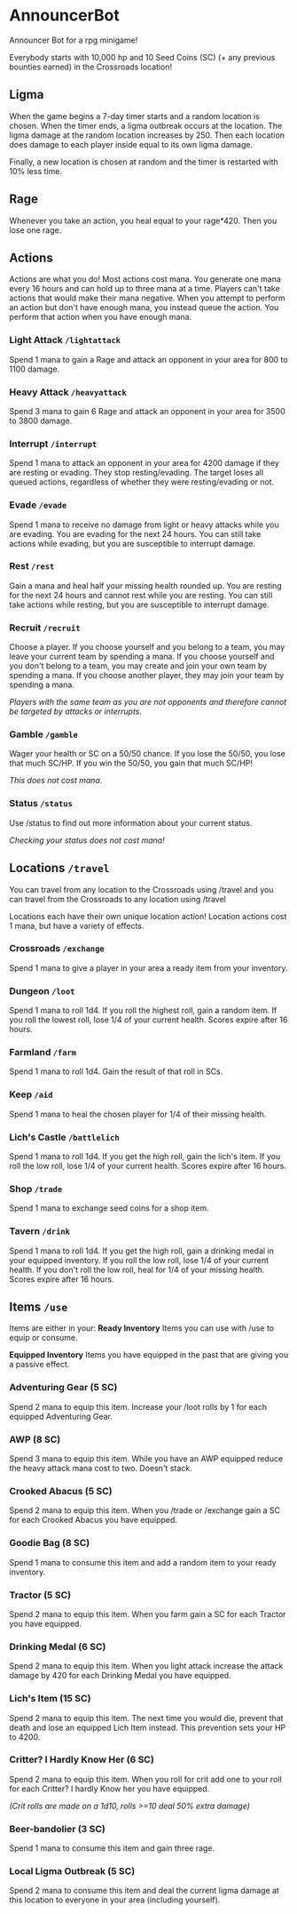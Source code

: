 # AnnouncerBot
Announcer Bot for a rpg minigame!

Everybody starts with 10,000 hp and 10 Seed Coins (SC) (+ any previous bounties earned) in the Crossroads location!

## Ligma
When the game begins a 7-day timer starts and a random location is chosen. When the timer ends, a ligma outbreak occurs at the location. The ligma damage at the random location increases by 250. Then each location does damage to each player inside equal to its own ligma damage.

Finally, a new location is chosen at random and the timer is restarted with 10% less time.

## Rage
Whenever you take an action, you heal equal to your rage*420. Then you lose one rage.

## Actions
Actions are what you do! Most actions cost mana. You generate one mana every 16 hours and can hold up to three mana at a time. Players can't take actions that would make their mana negative.
When you attempt to perform an action but don't have enough mana, you instead queue the action. You perform that action when you have enough mana.

### Light Attack `/lightattack` 
Spend 1 mana to gain a Rage and attack an opponent in your area for 800 to 1100 damage.
### Heavy Attack `/heavyattack` 
Spend 3 mana to gain 6 Rage and attack an opponent in your area for 3500 to 3800 damage.
### Interrupt `/interrupt` 
Spend 1 mana to attack an opponent in your area for 4200 damage if they are resting or evading. They stop resting/evading. The target loses all queued actions, regardless of whether they were resting/evading or not.
### Evade `/evade` 
Spend 1 mana to receive no damage from light or heavy attacks while you are evading. You are evading for the next 24 hours. 
You can still take actions while evading, but you are susceptible to interrupt damage.
### Rest `/rest`
Gain a mana and heal half your missing health rounded up. You are resting for the next 24 hours and cannot rest while you are resting.
You can still take actions while resting, but you are susceptible to interrupt damage.
### Recruit `/recruit`
Choose a player.
If you choose yourself and you belong to a team, you may leave your current team by spending a mana.
If you choose yourself and you don't belong to a team, you may create and join your own team by spending a mana.
If you choose another player, they may join your team by spending a mana.

*Players with the same team as you are not opponents and therefore cannot be targeted by attacks or interrupts.*
### Gamble `/gamble`
Wager your health or SC on a 50/50 chance. If you lose the 50/50, you lose that much SC/HP. If you win the 50/50, you gain that much SC/HP!

*This does not cost mana.*

### Status `/status`
Use /status to find out more information about your current status.

*Checking your status does not cost mana!*

## Locations `/travel`
You can travel from any location to the Crossroads using /travel and you can travel from the Crossroads to any location using /travel

Locations each have their own unique location action! Location actions cost 1 mana, but have a variety of effects.

### Crossroads `/exchange`
Spend 1 mana to give a player in your area a ready item from your inventory.

### Dungeon `/loot`
Spend 1 mana to roll 1d4. If you roll the highest roll, gain a random item. If you roll the lowest roll, lose 1/4 of your current health. Scores expire after 16 hours.

### Farmland `/farm`
Spend 1 mana to roll 1d4. Gain the result of that roll in SCs.

### Keep `/aid`
Spend 1 mana to heal the chosen player for 1/4 of their missing health.

### Lich's Castle `/battlelich`
Spend 1 mana to roll 1d4. If you get the high roll, gain the lich's item. If you roll the low roll, lose 1/4 of your current health. Scores expire after 16 hours.

### Shop `/trade`
Spend 1 mana to exchange seed coins for a shop item.

### Tavern `/drink`
Spend 1 mana to roll 1d4. If you get the high roll, gain a drinking medal in your equipped inventory. If you roll the low roll, lose 1/4 of your current health. If you don't roll the low roll, heal for 1/4 of your missing health. Scores expire after 16 hours.

## Items `/use`
Items are either in your:
**Ready Inventory**
Items you can use with /use to equip or consume.

**Equipped Inventory**
Items you have equipped in the past that are giving you a passive effect.

### Adventuring Gear (5 SC)
Spend 2 mana to equip this item. Increase your /loot rolls by 1 for each equipped Adventuring Gear.

### AWP (8 SC)
Spend 3 mana to equip this item. While you have an AWP equipped reduce the heavy attack mana cost to two. Doesn't stack.

### Crooked Abacus (5 SC)
Spend 2 mana to equip this item. When you /trade or /exchange gain a SC for each Crooked Abacus you have equipped.

### Goodie Bag (8 SC)
Spend 1 mana to consume this item and add a random item to your ready inventory.

### Tractor (5 SC)
Spend 2 mana to equip this item. When you farm gain a SC for each Tractor you have equipped.

### Drinking Medal (6 SC)
Spend 2 mana to equip this item. When you light attack increase the attack damage by 420 for each Drinking Medal you have equipped.

### Lich's Item (15 SC)
Spend 2 mana to equip this item. The next time you would die, prevent that death and lose an equipped Lich Item instead. This prevention sets your HP to 4200.

### Critter? I Hardly Know Her (6 SC)
Spend 2 mana to equip this item. When you roll for crit add one to your roll for each Critter? I hardly Know her you have equipped.

*(Crit rolls are made on a 1d10, rolls >=10 deal 50% extra damage)*

### Beer-bandolier (3 SC)
Spend 1 mana to consume this item and gain three rage.

### Local Ligma Outbreak (5 SC)
Spend 2 mana to consume this item and deal the current ligma damage at this location to everyone in your area (including yourself).
